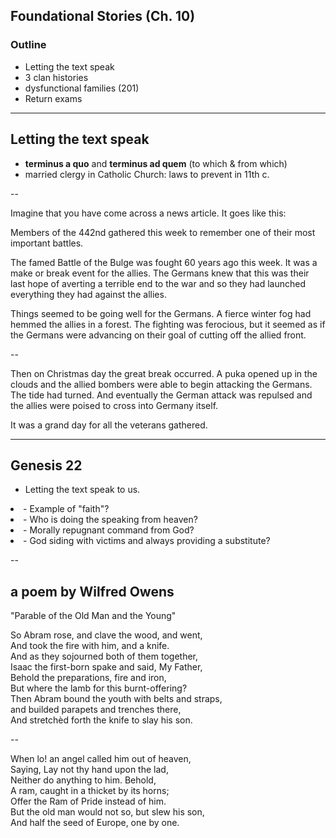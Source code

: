 ## Foundational Stories (Ch. 10)



### Outline
- Letting the text speak
- 3 clan histories
- dysfunctional families (201)
- Return exams


---

## Letting the text speak

- **terminus a quo** and **terminus ad quem** (to which & from which)
- married clergy in Catholic Church: laws to prevent in 11th c.

--

Imagine that you have come across a news article. It goes like this:

Members of the 442nd gathered this week to remember one of their most important battles.

The famed Battle of the Bulge was fought 60 years ago this week. It was a make or break event for the allies. The Germans knew that this was their last hope of averting a terrible end to the war and so they had launched everything they had against the allies. 

Things seemed to be going well for the Germans. A fierce winter fog had hemmed the allies in a forest. The fighting was ferocious, but it seemed as if the Germans were advancing on their goal of cutting off the allied front.

--

Then on Christmas day the great break occurred. A puka opened up in the clouds and the allied bombers were able to begin attacking the Germans. The tide had turned. And eventually the German attack was repulsed and the allies were poised to cross into Germany itself.

It was a grand day for all the veterans gathered.

--- 

## Genesis 22

- Letting the text speak to us.
<li class="fragment">- Example of "faith"? </li>
<li class="fragment">- Who is doing the speaking from heaven?  </li>
<li class="fragment">- Morally repugnant command from God? </li>
<li class="fragment">- God siding with victims and always providing a substitute? </li>

--

## a poem by Wilfred Owens

"Parable of the Old Man and the Young"
 
 So Abram rose, and clave the wood, and went,  
 And took the fire with him, and a knife.  
 And as they sojourned both of them together,  
 Isaac the first-born spake and said, My Father,  
 Behold the preparations, fire and iron,  
 But where the lamb for this burnt-offering?  
 Then Abram bound the youth with belts and straps,  
 and builded parapets and trenches there,  
 And stretchèd forth the knife to slay his son.  

--

 When lo! an angel called him out of heaven,  
 Saying, Lay not thy hand upon the lad,  
 Neither do anything to him. Behold,  
 A ram, caught in a thicket by its horns;  
 Offer the Ram of Pride instead of him.  
 But the old man would not so, but slew his son,  
 And half the seed of Europe, one by one.  

